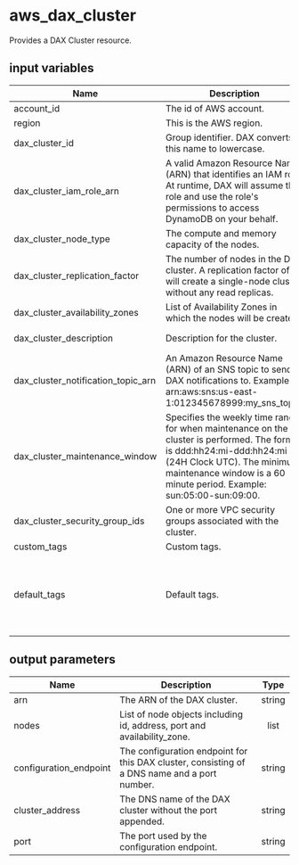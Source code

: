 # aws_dax_cluster

Provides a DAX Cluster resource.

## input variables

| Name | Description | Type | Default | Required |
|------|-------------|:----:|:-----:|:-----:|
|account_id|The id of AWS account.|string||Yes|
|region|This is the AWS region.|string|us-east-1|Yes|
|dax_cluster_id|Group identifier. DAX converts this name to lowercase.|string||Yes|
|dax_cluster_iam_role_arn|A valid Amazon Resource Name (ARN) that identifies an IAM role. At runtime, DAX will assume this role and use the role's permissions to access DynamoDB on your behalf.|string||Yes|
|dax_cluster_node_type|The compute and memory capacity of the nodes.|string|dax.t2.small|Yes|
|dax_cluster_replication_factor|The number of nodes in the DAX cluster. A replication factor of 1 will create a single-node cluster, without any read replicas.|string|1|Yes|
|dax_cluster_availability_zones|List of Availability Zones in which the nodes will be created.|list|["us-east-1a","us-east-1b"]|No|
|dax_cluster_description|Description for the cluster.|string|{{ name }} Managed by TerraHub|No|
|dax_cluster_notification_topic_arn|An Amazon Resource Name (ARN) of an SNS topic to send DAX notifications to. Example: arn:aws:sns:us-east-1:012345678999:my_sns_topic.|string||No|
|dax_cluster_maintenance_window|Specifies the weekly time range for when maintenance on the cluster is performed. The format is ddd:hh24:mi-ddd:hh24:mi (24H Clock UTC). The minimum maintenance window is a 60 minute period. Example: sun:05:00-sun:09:00.|string|sun:05:00-sun:09:00|No|
|dax_cluster_security_group_ids|One or more VPC security groups associated with the cluster.|list||No|
|custom_tags|Custom tags.|map||No|
|default_tags|Default tags.|map|{"ThubName"= "{{ name }}","ThubCode"= "{{ code }}","ThubEnv"= "default","Description" = "Managed by TerraHub"}|No|

## output parameters

| Name | Description | Type |
|------|-------------|:----:|
|arn|The ARN of the DAX cluster.|string|
|nodes|List of node objects including id, address, port and availability_zone.|list|
|configuration_endpoint|The configuration endpoint for this DAX cluster, consisting of a DNS name and a port number.|string|
|cluster_address|The DNS name of the DAX cluster without the port appended.|string|
|port|The port used by the configuration endpoint.|string|
